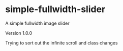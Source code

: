 # simple-fullwidth-slider
A simple fullwidth image slider

Version 1.0.0

Trying to sort out the infinite scroll and class changes
